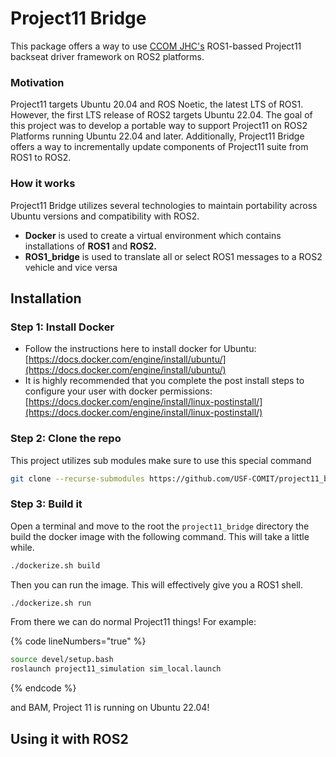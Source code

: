 # Project11 Bridge

This package offers a way to use [CCOM JHC's](https://github.com/CCOMJHC) ROS1-bassed Project11 backseat driver framework on ROS2 platforms. &#x20;

### Motivation

Project11 targets Ubuntu 20.04 and ROS Noetic, the latest LTS of ROS1.   However, the first LTS release of ROS2 targets Ubuntu 22.04.   The goal of this project was to develop a portable way to support Project11 on ROS2 Platforms running Ubuntu 22.04 and later.   Additionally,  Project11 Bridge offers a way to incrementally update components of Project11 suite from ROS1 to ROS2.

### How it works

Project11 Bridge utilizes several technologies to maintain portability across Ubuntu versions and compatibility with ROS2.

* **Docker** is used to create a virtual environment which contains installations of **ROS1** and **ROS2.**
* **ROS1\_bridge** is used to translate all or select ROS1 messages to a ROS2 vehicle and vice versa

## Installation

### Step 1: Install Docker

* Follow the instructions here to install docker for Ubuntu:  [https://docs.docker.com/engine/install/ubuntu/](https://docs.docker.com/engine/install/ubuntu/)
* It is highly recommended that you complete the post install steps to configure your user with docker permissions:  [https://docs.docker.com/engine/install/linux-postinstall/](https://docs.docker.com/engine/install/linux-postinstall/)

### Step 2: Clone the repo

This project utilizes sub modules make sure to use this special command

```bash
git clone --recurse-submodules https://github.com/USF-COMIT/project11_bridge.git
```

### Step 3: Build it

Open a terminal and move to the root the `project11_bridge` directory the build the docker image with the following command.   This will take a little while.

```bash
./dockerize.sh build
```

Then you can run the image.   This will effectively give you a ROS1 shell.

```bash
./dockerize.sh run
```

From there we can do normal Project11 things!  For example:

{% code lineNumbers="true" %}
```bash
source devel/setup.bash
roslaunch project11_simulation sim_local.launch
```
{% endcode %}

and BAM,   Project 11 is running on Ubuntu 22.04!

## Using it with ROS2

